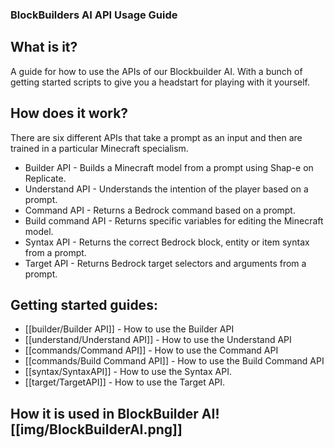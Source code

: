 ### BlockBuilders AI API Usage Guide
## What is it?
A guide for how to use the APIs of our Blockbuilder AI. With a bunch of getting started scripts to give you a headstart for playing with it yourself.
## How does it work? 
There are six different APIs that take a prompt as an input and then are trained in a particular Minecraft specialism.
- Builder API - Builds a Minecraft model from a prompt using Shap-e on Replicate.
- Understand API - Understands the intention of the player based on a prompt. 
- Command API - Returns a Bedrock command based on a prompt.
- Build command API - Returns specific variables for editing the Minecraft model.
- Syntax API - Returns the correct Bedrock block, entity or item syntax from a prompt.
- Target API - Returns Bedrock target selectors and arguments from a prompt. 
## Getting started guides:
- [[builder/Builder API]] - How to use the Builder API
- [[understand/Understand API]] - How to use the Understand API 
- [[commands/Command API]] - How to use the Command API
- [[commands/Build Command API]] - How to use the Build Command API
- [[syntax/SyntaxAPI]] - How to use the Syntax API.
- [[target/TargetAPI]] - How to use the Target API. 
## How it is used in BlockBuilder AI![[img/BlockBuilderAI.png]]






